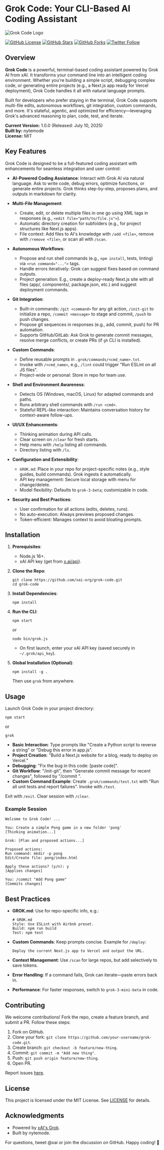 # Grok Code: Your CLI-Based AI Coding Assistant

![Grok Code Logo](https://via.placeholder.com/800x200?text=Grok+Code) <!-- Replace with actual logo URL if available -->

[![GitHub License](https://img.shields.io/github/license/xai-org/grok-code)](https://github.com/xai-org/grok-code/blob/main/LICENSE)
[![GitHub Stars](https://img.shields.io/github/stars/xai-org/grok-code)](https://github.com/xai-org/grok-code/stargazers)
[![GitHub Forks](https://img.shields.io/github/forks/xai-org/grok-code)](https://github.com/xai-org/grok-code/network)
[![Twitter Follow](https://img.shields.io/twitter/follow/xai?style=social)](https://twitter.com/xai)

## Overview

**Grok Code** is a powerful, terminal-based coding assistant powered by Grok AI from xAI. It transforms your command line into an intelligent coding environment. Whether you're building a simple script, debugging complex code, or generating entire projects (e.g., a Next.js app ready for Vercel deployment), Grok Code handles it all with natural language prompts.

Built for developers who prefer staying in the terminal, Grok Code supports multi-file edits, autonomous workflows, git integration, custom commands, and more. It's stateful, agentic, and optimized for efficiency—leveraging Grok's advanced reasoning to plan, code, test, and iterate.

**Current Version:** 1.0.0 (Released: July 10, 2025)  
**Built by:** nytemode  
**License:** MIT  

## Key Features

Grok Code is designed to be a full-featured coding assistant with enhancements for seamless integration and user control:

- **AI-Powered Coding Assistance**: Interact with Grok AI via natural language. Ask to write code, debug errors, optimize functions, or generate entire projects. Grok thinks step-by-step, proposes plans, and outputs in markdown for clarity.
  
- **Multi-File Management**: 
  - Create, edit, or delete multiple files in one go using XML tags in responses (e.g., `<edit file="path/to/file.js">`).
  - Automatic directory creation for subfolders (e.g., for project structures like Next.js apps).
  - File context: Add files to AI's knowledge with `/add <file>`, remove with `/remove <file>`, or scan all with `/scan`.

- **Autonomous Workflows**: 
  - Propose and run shell commands (e.g., `npm install`, tests, linting) via `<run command="...">` tags.
  - Handle errors iteratively: Grok can suggest fixes based on command outputs.
  - Project generation: E.g., create a deploy-ready Next.js site with all files (app/, components/, package.json, etc.) and suggest deployment commands.

- **Git Integration**:
  - Built-in commands: `/git <command>` for any git action, `/init-git` to initialize a repo, `/commit <message>` to stage and commit, `/push` to push changes.
  - Propose git sequences in responses (e.g., add, commit, push) for PR automation.
  - Supports GitHub/GitLab: Ask Grok to generate commit messages, resolve merge conflicts, or create PRs (if `gh` CLI is installed).

- **Custom Commands**:
  - Define reusable prompts in `.grok/commands/<cmd_name>.txt`.
  - Invoke with `/<cmd_name>`, e.g., `/lint` could trigger "Run ESLint on all JS files".
  - Project-wide or personal: Store in repo for team use.

- **Shell and Environment Awareness**:
  - Detects OS (Windows, macOS, Linux) for adapted commands and paths.
  - Runs arbitrary shell commands with `/run <cmd>`.
  - Stateful REPL-like interaction: Maintains conversation history for context-aware follow-ups.

- **UI/UX Enhancements**:
  - Thinking animation during API calls.
  - Clear screen on `/clear` for fresh starts.
  - Help menu with `/help` listing all commands.
  - Directory listing with `/ls`.

- **Configuration and Extensibility**:
  - `GROK.md`: Place in your repo for project-specific notes (e.g., style guides, build commands). Grok ingests it automatically.
  - API key management: Secure local storage with menu for change/delete.
  - Model flexibility: Defaults to `grok-3-beta`; customizable in code.

- **Security and Best Practices**:
  - User confirmation for all actions (edits, deletes, runs).
  - No auto-execution: Always previews proposed changes.
  - Token-efficient: Manages context to avoid bloating prompts.

## Installation

1. **Prerequisites**:
   - Node.js 16+.
   - xAI API key (get from [x.ai/api](https://x.ai/api)).

2. **Clone the Repo**:
   ```
   git clone https://github.com/xai-org/grok-code.git
   cd grok-code
   ```

3. **Install Dependencies**:
   ```
   npm install
   ```

4. **Run the CLI**:
   ```
   npm start
   ```
   or
   ```
   node bin/grok.js
   ```
   - On first launch, enter your xAI API key (saved securely in `~/.grok/api_key`).

5. **Global Installation (Optional)**:
   ```
   npm install -g .
   ```
   Then use `grok` from anywhere.

## Usage

Launch Grok Code in your project directory:

```
npm start
```
or
```
grok
```

- **Basic Interaction**: Type prompts like "Create a Python script to reverse a string" or "Debug this error in app.js".
- **Project Creation**: "Build a Next.js website for a blog, ready to deploy on Vercel."
- **Debugging**: "Fix the bug in this code: [paste code]".
- **Git Workflow**: "/init-git", then "Generate commit message for recent changes", followed by "/commit <msg>".
- **Custom Command Example**: Create `.grok/commands/test.txt` with "Run all unit tests and report failures". Invoke with `/test`.

Exit with `/exit`. Clear session with `/clear`.

### Example Session

```
Welcome to Grok Code! ...

You: Create a simple Pong game in a new folder 'pong'
[Thinking animation...]

Grok: [Plan and proposed actions...]

Proposed actions:
Run command: mkdir -p pong
Edit/Create file: pong/index.html

Apply these actions? (y/n): y
[Applies changes]

You: /commit "Add Pong game"
[Commits changes]
```

## Best Practices

- **GROK.md**: Use for repo-specific info, e.g.:
  ```
  # GROK.md
  Style: Use ESLint with Airbnb preset.
  Build: npm run build
  Test: npm test
  ```

- **Custom Commands**: Keep prompts concise. Example for `/deploy`:
  ```
  Deploy the current Next.js app to Vercel and output the URL.
  ```

- **Context Management**: Use `/scan` for large repos, but add selectively to save tokens.
- **Error Handling**: If a command fails, Grok can iterate—paste errors back in.
- **Performance**: For faster responses, switch to `grok-3-mini-beta` in code.

## Contributing

We welcome contributions! Fork the repo, create a feature branch, and submit a PR. Follow these steps:

1. Fork on GitHub.
2. Clone your fork: `git clone https://github.com/your-username/grok-code.git`.
3. Create branch: `git checkout -b feature/new-thing`.
4. Commit: `git commit -m "Add new thing"`.
5. Push: `git push origin feature/new-thing`.
6. Open PR.

Report issues [here](https://github.com/xai-org/grok-code/issues).

## License

This project is licensed under the MIT License. See [LICENSE](LICENSE) for details.

## Acknowledgments

- Powered by [xAI's Grok](https://x.ai).
- Built by nytemode.

For questions, tweet @xai or join the discussion on GitHub. Happy coding! 🚀 